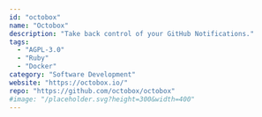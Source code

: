 ```yaml
---
id: "octobox"
name: "Octobox"
description: "Take back control of your GitHub Notifications."
tags:
  - "AGPL-3.0"
  - "Ruby"
  - "Docker"
category: "Software Development"
website: "https://octobox.io/"
repo: "https://github.com/octobox/octobox"
#image: "/placeholder.svg?height=300&width=400"
---
```



